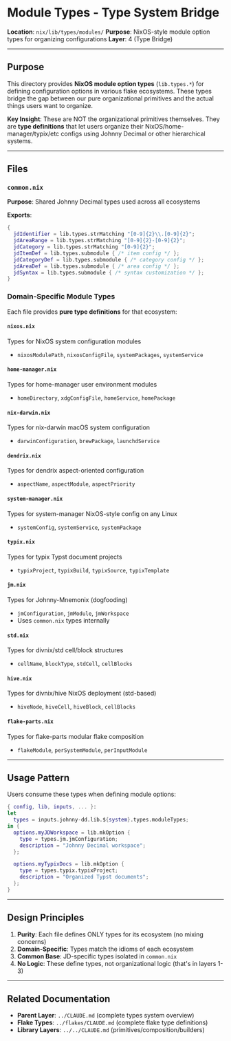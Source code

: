 # Module Types - Type System Bridge

**Location**: `nix/lib/types/modules/`
**Purpose**: NixOS-style module option types for organizing configurations
**Layer**: 4 (Type Bridge)

---

## Purpose

This directory provides **NixOS module option types** (`lib.types.*`) for defining configuration options in various flake ecosystems. These types bridge the gap between our pure organizational primitives and the actual things users want to organize.

**Key Insight**: These are NOT the organizational primitives themselves. They are **type definitions** that let users organize their NixOS/home-manager/typix/etc configs using Johnny Decimal or other hierarchical systems.

---

## Files

### `common.nix`
**Purpose**: Shared Johnny Decimal types used across all ecosystems

**Exports**:
```nix
{
  jdIdentifier = lib.types.strMatching "[0-9]{2}\\.[0-9]{2}";
  jdAreaRange = lib.types.strMatching "[0-9]{2}-[0-9]{2}";
  jdCategory = lib.types.strMatching "[0-9]{2}";
  jdItemDef = lib.types.submodule { /* item config */ };
  jdCategoryDef = lib.types.submodule { /* category config */ };
  jdAreaDef = lib.types.submodule { /* area config */ };
  jdSyntax = lib.types.submodule { /* syntax customization */ };
}
```

### Domain-Specific Module Types

Each file provides **pure type definitions** for that ecosystem:

#### `nixos.nix`
Types for NixOS system configuration modules
- `nixosModulePath`, `nixosConfigFile`, `systemPackages`, `systemService`

#### `home-manager.nix`
Types for home-manager user environment modules
- `homeDirectory`, `xdgConfigFile`, `homeService`, `homePackage`

#### `nix-darwin.nix`
Types for nix-darwin macOS system configuration
- `darwinConfiguration`, `brewPackage`, `launchdService`

#### `dendrix.nix`
Types for dendrix aspect-oriented configuration
- `aspectName`, `aspectModule`, `aspectPriority`

#### `system-manager.nix`
Types for system-manager NixOS-style config on any Linux
- `systemConfig`, `systemService`, `systemPackage`

#### `typix.nix`
Types for typix Typst document projects
- `typixProject`, `typixBuild`, `typixSource`, `typixTemplate`

#### `jm.nix`
Types for Johnny-Mnemonix (dogfooding)
- `jmConfiguration`, `jmModule`, `jmWorkspace`
- Uses `common.nix` types internally

#### `std.nix`
Types for divnix/std cell/block structures
- `cellName`, `blockType`, `stdCell`, `cellBlocks`

#### `hive.nix`
Types for divnix/hive NixOS deployment (std-based)
- `hiveNode`, `hiveCell`, `hiveBlock`, `cellBlocks`

#### `flake-parts.nix`
Types for flake-parts modular flake composition
- `flakeModule`, `perSystemModule`, `perInputModule`

---

## Usage Pattern

Users consume these types when defining module options:

```nix
{ config, lib, inputs, ... }:
let
  types = inputs.johnny-dd.lib.${system}.types.moduleTypes;
in {
  options.myJDWorkspace = lib.mkOption {
    type = types.jm.jmConfiguration;
    description = "Johnny Decimal workspace";
  };

  options.myTypixDocs = lib.mkOption {
    type = types.typix.typixProject;
    description = "Organized Typst documents";
  };
}
```

---

## Design Principles

1. **Purity**: Each file defines ONLY types for its ecosystem (no mixing concerns)
2. **Domain-Specific**: Types match the idioms of each ecosystem
3. **Common Base**: JD-specific types isolated in `common.nix`
4. **No Logic**: These define types, not organizational logic (that's in layers 1-3)

---

## Related Documentation

- **Parent Layer**: `../CLAUDE.md` (complete types system overview)
- **Flake Types**: `../flakes/CLAUDE.md` (complete flake type definitions)
- **Library Layers**: `../../CLAUDE.md` (primitives/composition/builders)

